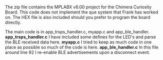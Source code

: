 
The zip file contains the MPLABX v6.00 project for the Chimera Curiosity Board.
This code does not implement the que system that Frank has worked on. 
The HEX file is also included should you prefer to program the board directly.

The main code is in app_trsps_handler.c, myapp.c and app_ble_handler.
**app_trsps_handler.c** I have included some defines for the LED's and parse the BLE received data here.
**myapp.c** I tried to keep as much code in one place as possible so much of the code is here.
**app_ble_handler.c** In this file around line 92 I re-enable BLE advertisements upon a disconnect event. 



